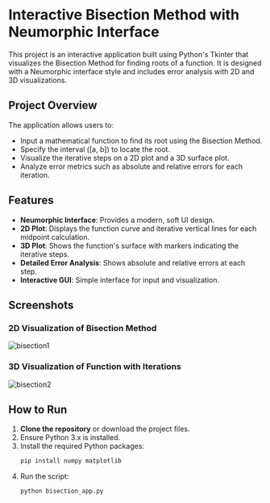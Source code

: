 # Interactive Bisection Method with Neumorphic Interface

This project is an interactive application built using Python's Tkinter that visualizes the Bisection Method for finding roots of a function. It is designed with a Neumorphic interface style and includes error analysis with 2D and 3D visualizations.

## Project Overview

The application allows users to:
- Input a mathematical function to find its root using the Bisection Method.
- Specify the interval \([a, b]\) to locate the root.
- Visualize the iterative steps on a 2D plot and a 3D surface plot.
- Analyze error metrics such as absolute and relative errors for each iteration.

## Features

- **Neumorphic Interface**: Provides a modern, soft UI design.
- **2D Plot**: Displays the function curve and iterative vertical lines for each midpoint calculation.
- **3D Plot**: Shows the function's surface with markers indicating the iterative steps.
- **Detailed Error Analysis**: Shows absolute and relative errors at each step.
- **Interactive GUI**: Simple interface for input and visualization.

## Screenshots

### 2D Visualization of Bisection Method
![bisection1](https://github.com/user-attachments/assets/9cd88fbe-f073-4f14-b840-35cf129f4082)
### 3D Visualization of Function with Iterations
![bisection2](https://github.com/user-attachments/assets/3b436408-f641-457e-9e10-0f75798063ea)

## How to Run

1. **Clone the repository** or download the project files.
2. Ensure Python 3.x is installed.
3. Install the required Python packages:
   ```bash
   pip install numpy matplotlib


4. Run the script:
   ```bash
   python bisection_app.py

